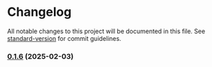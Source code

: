 # Changelog

All notable changes to this project will be documented in this file. See [standard-version](https://github.com/conventional-changelog/standard-version) for commit guidelines.

### [0.1.6](https://github.com/YochayCO/ines-website/compare/v0.1.5...v0.1.6) (2025-02-03)
